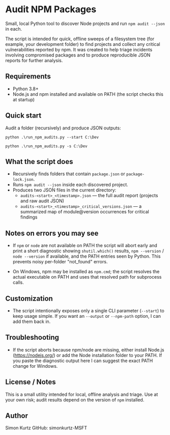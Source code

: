 # Audit NPM Packages

Small, local Python tool to discover Node projects and run `npm audit --json` in each.

The script is intended for quick, offline sweeps of a filesystem tree (for example,
your development folder) to find projects and collect any critical vulnerabilities
reported by npm. It was created to help triage incidents involving compromised
packages and to produce reproducible JSON reports for further analysis.

Requirements
------------
- Python 3.8+
- Node.js and npm installed and available on PATH (the script checks this at startup)

Quick start
-----------
Audit a folder (recursively) and produce JSON outputs:

```shell
python .\run_npm_audits.py --start C:\Dev
```

```shell
python .\run_npm_audits.py -s C:\Dev
```

What the script does
--------------------
- Recursively finds folders that contain `package.json` or `package-lock.json`.
- Runs `npm audit --json` inside each discovered project.
- Produces two JSON files in the current directory:
  - `audits-<start>_<timestamp>.json` — the full audit report (projects and raw audit JSON)
  - `audits-<start>_<timestamp>_critical_versions.json` — a summarized map of module@version occurrences for critical findings

Notes on errors you may see
---------------------------
- If `npm` or `node` are not available on PATH the script will abort early and print a short diagnostic showing `shutil.which()` results, `npm --version` / `node --version` if available, and the PATH entries seen by Python. This prevents noisy per-folder "not_found" errors.

- On Windows, npm may be installed as `npm.cmd`; the script resolves the actual executable on PATH and uses that resolved path for subprocess calls.

Customization
-------------
- The script intentionally exposes only a single CLI parameter (`--start`) to keep usage simple. If you want an `--output` or `--npm-path` option, I can add them back in.

Troubleshooting
---------------
- If the script aborts because npm/node are missing, either install Node.js (https://nodejs.org/) or add the Node installation folder to your PATH. If you paste the diagnostic output here I can suggest the exact PATH change for Windows.

License / Notes
---------------
This is a small utility intended for local, offline analysis and triage. Use at your own risk; audit results depend on the version of `npm` installed.

Author
------
Simon Kurtz
GitHub: simonkurtz-MSFT
